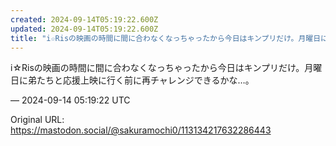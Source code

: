 ```yaml
---
created: 2024-09-14T05:19:22.600Z
updated: 2024-09-14T05:19:22.600Z
title: "i☆Risの映画の時間に間に合わなくなっちゃったから今日はキンプリだけ。月曜日に[...]"
---
```


<p>i☆Risの映画の時間に間に合わなくなっちゃったから今日はキンプリだけ。月曜日に弟たちと応援上映に行く前に再チャレンジできるかな…。</p>

&mdash; 2024-09-14 05:19:22 UTC

Original URL: https://mastodon.social/@sakuramochi0/113134217632286443
